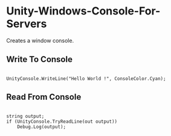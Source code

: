 # Unity-Windows-Console-For-Servers
Creates a window console.

<h2>Write To Console</h2>
<pre>
<code class='language-cs'>
UnityConsole.WriteLine("Hello World !", ConsoleColor.Cyan);
</code></pre>


<h2>Read From Console</h2>
<pre>
<code class='language-cs'>
string output;
if (UnityConsole.TryReadLine(out output))
    Debug.Log(output);
</code>
</pre>
